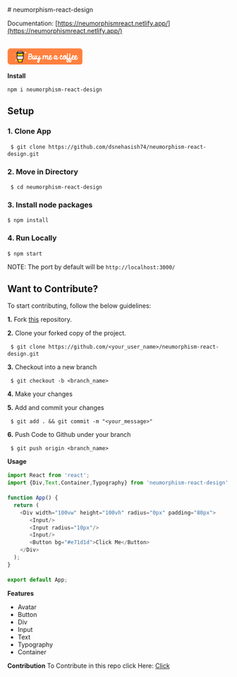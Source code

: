 
<div align=”center”> 
  # neumorphism-react-design

  Documentation: [https://neumorphismreact.netlify.app/](https://neumorphismreact.netlify.app/)

  <br/>
  <a href="https://www.buymeacoffee.com/sdhar"><img src="https://github.com/dsnehasish74/neumorphism-react-design-website/blob/main/src/component/support.png"></img></a>
  <br/>

</div>

**Install**

```
npm i neumorphism-react-design
```


  
  ## Setup 

  ### 1. Clone App
  
 
     $ git clone https://github.com/dsnehasish74/neumorphism-react-design.git
 
    
 ### 2. Move in Directory
  
     $ cd neumorphism-react-design
   
    
 ### 3. Install node packages
   ```
   $ npm install 
  ```
  
   ### 4. Run Locally 
   ```
   $ npm start  
  ```
  NOTE: The port by default will be ```http://localhost:3000/```
  
  
  
## Want to Contribute?

To start contributing, follow the below guidelines: 

**1.**  Fork [this](https://github.com/dsnehasish74/neumorphism-react-design.git) repository.

**2.**  Clone your forked copy of the project.

     $ git clone https://github.com/<your_user_name>/neumorphism-react-design.git

     
**3.** Checkout into a new branch 

     $ git checkout -b <branch_name>

**4.** Make your changes

**5.** Add and commit your changes

     $ git add . && git commit -m "<your_message>"
     
**6.** Push Code to Github under your branch 

     $ git push origin <branch_name>   

  
**Usage**
```javascript
import React from 'react';
import {Div,Text,Container,Typography} from 'neumorphism-react-design';

function App() {
  return (
    <Div width="100vw" height="100vh" radius="0px" padding="80px">
       <Input/>
       <Input radius="10px"/>
       <Input/>
       <Button bg="#e71d1d">Click Me</Button>
    </Div>
  );
}

export default App;

```

**Features**
  - Avatar
  - Button
  - Div
  - Input
  - Text
  - Typography
  - Container

  
  
**Contribution**
To Contribute in this repo click Here: [Click](https://github.com/dsnehasish74/neumorphism-react-design)
